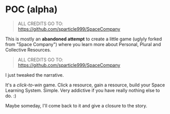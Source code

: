 # POC (alpha)

> ALL CREDITS GO TO: https://github.com/sparticle999/SpaceCompany

This is mostly an **abandoned attempt** to create a little game (uglyly forked from "Space Company") where you learn more about Personal, Plural and Collective Resources.

> ALL CREDITS GO TO: https://github.com/sparticle999/SpaceCompany

I just tweaked the narrative.

It's a *click-to-win* game.
Click a resource, gain a resource, build your Space Learning System.
Simple. Very addictive if you have really nothing else to do. :)

Maybe someday, I'll come back to it and give a closure to the story.